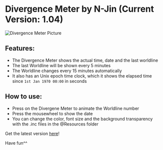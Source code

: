 # Divergence Meter by N-Jin (Current Version: 1.04)
![Divergence Meter Picture](https://i.imgur.com/WcydlWa.png) 
## Features:

- The Divergence Meter shows the actual time, date and the last worldline
- The last Worldline will be shown every 5 minutes
- The Worldline changes every 15 minutes automatically
- It also has an Unix epoch time clock, which it shows the elapsed time since `1st Jan 1970 00:00` in seconds

## How to use:

- Press on the Divergene Meter to animate the Worldline number
- Press the mousewheel to show the date
- You can change the color, font size and the background transparency with the .inc files in the @Resources folder

Get the latest version [here](https://files.n-jin.xyz/Steins%3BGate%20Divergence%20Meter_1.04.rmskin "Version 1.04")! 

Have fun^^
